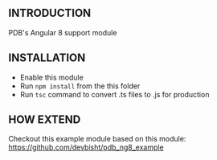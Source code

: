 INTRODUCTION
------------
PDB's Angular 8 support module


INSTALLATION
------------
 * Enable this module
 * Run `npm install` from the this folder
 * Run `tsc` command to convert .ts files to .js for production

HOW EXTEND
----------
Checkout this example module based on this module: https://github.com/devbisht/pdb_ng8_example